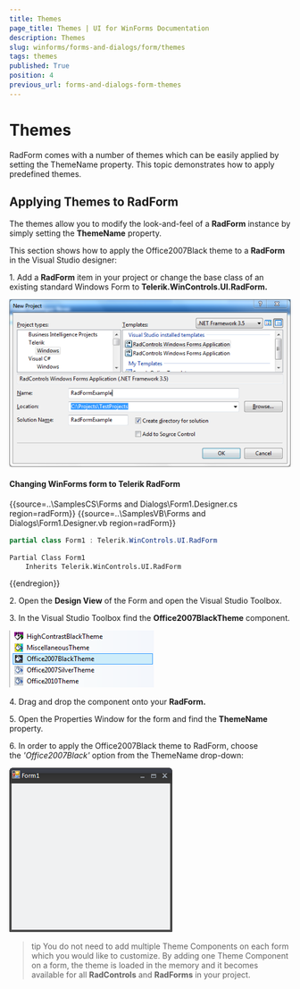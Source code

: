 ```yaml
---
title: Themes
page_title: Themes | UI for WinForms Documentation
description: Themes
slug: winforms/forms-and-dialogs/form/themes
tags: themes
published: True
position: 4
previous_url: forms-and-dialogs-form-themes
---
```


# Themes
 
RadForm comes with a number of themes which can be easily applied by setting the ThemeName property. This topic demonstrates how to apply predefined themes.
      

## Applying Themes to RadForm

The themes allow you to modify the look-and-feel of a __RadForm__ instance by simply setting the __ThemeName__ property.
        

This section shows how to apply the Office2007Black theme to a __RadForm__ in the Visual Studio designer:
        

1\. Add a __RadForm__ item in your project or change the base class of an existing standard Windows Form to __Telerik.WinControls.UI.RadForm.__

![forms-and-dialogs-form-themes 001](images/forms-and-dialogs-form-themes001.png)

#### Changing WinForms form to Telerik RadForm 

{{source=..\SamplesCS\Forms and Dialogs\Form1.Designer.cs region=radForm}} 
{{source=..\SamplesVB\Forms and Dialogs\Form1.Designer.vb region=radForm}} 

````C#
partial class Form1 : Telerik.WinControls.UI.RadForm

````
````VB.NET
Partial Class Form1
    Inherits Telerik.WinControls.UI.RadForm

````

{{endregion}} 
 

2\. Open the __Design View__ of the Form and open the Visual Studio Toolbox.
            

3\. In the Visual Studio Toolbox find the __Office2007BlackTheme__ component.
            
![forms-and-dialogs-form-themes 002](images/forms-and-dialogs-form-themes002.png)

4\. Drag and drop the component onto your __RadForm.__

5\. Open the Properties Window for the form and find the __ThemeName__ property.
            

6\. In order to apply the Office2007Black theme to RadForm, choose the *'Office2007Black'* option from the ThemeName drop-down:
            
![forms-and-dialogs-form-themes 003](images/forms-and-dialogs-form-themes003.png)

>tip You do not need to add multiple Theme Components on each form which you would like to customize. By adding one Theme Component on a form, the theme is loaded in the memory and it becomes available for all __RadControls__ and __RadForms__ in your project.
>

